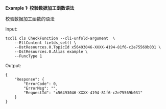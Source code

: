 **Example 1: 校验数据加工函数语法**

校验数据加工函数的语法

Input: 

```
tccli cls CheckFunction --cli-unfold-argument  \
    --EtlContent fields_set() \
    --DstResources.0.TopicId x56493046-XXXX-4194-81f6-c2e75569b031 \
    --DstResources.0.Alias example \
    --FuncType 1
```

Output: 
```
{
    "Response": {
        "ErrorCode": 0,
        "ErrorMsg": "",
        "RequestId": "x56493046-XXXX-4194-81f6-c2e75569b031"
    }
}
```


